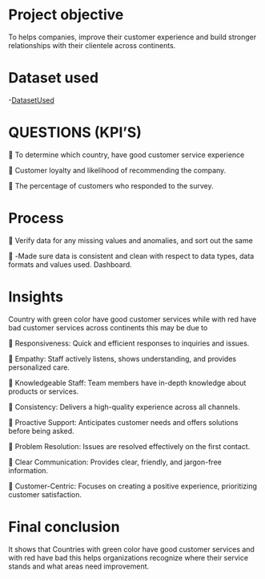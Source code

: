 # Project objective

To helps companies, improve their customer experience and build stronger relationships with their clientele across continents.

# Dataset used

-<a href="https://docs.google.com/spreadsheets/d/1lsLdk73pXVWgqHldy-t4FnQ1iMA62sX4OPGXCxXsGiM/edit?pli=1&gid=965263174#gid=965263174">DatasetUsed</a>

# QUESTIONS (KPI’S)

	To determine which country, have good customer service experience

	Customer loyalty and likelihood of recommending the company.

	The percentage of customers who responded to the survey.

# Process
	Verify data for any missing values and anomalies, and sort out the same

	-Made sure data is consistent and clean with respect to data types, data formats and values used.
Dashboard.

# Insights

Country with green color have good customer services while with red have bad customer services across continents this may be due to

	 Responsiveness: Quick and efficient responses to inquiries and issues.

	Empathy: Staff actively listens, shows understanding, and provides personalized care.

	Knowledgeable Staff: Team members have in-depth knowledge about products or services.

	Consistency: Delivers a high-quality experience across all channels.

	Proactive Support: Anticipates customer needs and offers solutions before being asked.

	Problem Resolution: Issues are resolved effectively on the first contact.

	Clear Communication: Provides clear, friendly, and jargon-free information.

	Customer-Centric: Focuses on creating a positive experience, prioritizing customer satisfaction.

# Final conclusion

It shows that Countries with green color have good customer services and with red have bad this helps organizations recognize where their service stands and what areas need improvement.


